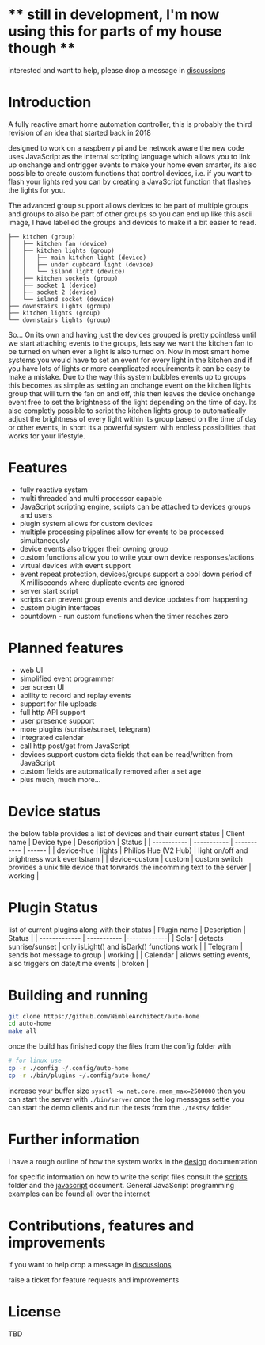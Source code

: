 # ** still in development, I'm now using this for parts of my house though **
interested and want to help, please drop a message in [discussions](https://github.com/NimbleArchitect/auto-home/discussions)

# Introduction
A fully reactive smart home automation controller, this is probably the third revision of an idea that started back in 2018

designed to work on a raspberry pi and be network aware the new code uses JavaScript as the internal scripting language which allows you to link up onchange and ontrigger events to make your home even smarter, its also possible to create custom functions that control devices, i.e. if you want to flash your lights red you can by creating a JavaScript function that flashes the lights for you. 

The advanced group support allows devices to be part of multiple groups and groups to also be part of other groups so you can end up like this ascii image, I have labelled the groups and devices to make it a bit easier to read.

```
├── kitchen (group)
│   ├── kitchen fan (device)
│   ├── kitchen lights (group)
│   │   ├── main kitchen light (device)
│   │   ├── under cupboard light (device)
│   │   └── island light (device)
│   ├── kitchen sockets (group)
│   ├── socket 1 (device)
│   ├── socket 2 (device)
│   └── island socket (device)
├── downstairs lights (group)
├── kitchen lights (group)
└── downstairs lights (group)
```

So... On its own and having just the devices grouped is pretty pointless until we start attaching events to the groups, lets say we want the kitchen fan to be turned on when ever a light is also turned on. Now in most smart home systems you would have to set an event for every light in the kitchen and if you have lots of lights or more complicated requirements it can be easy to make a mistake. Due to the way this system bubbles events up to groups this becomes as simple as setting an onchange event on the kitchen lights group that will turn the fan on and off, this then leaves the device onchange event free to set the brightness of the light depending on the time of day.
Its also completly possible to script the kitchen lights group to automatically adjust the brightness of every light within its group based on the time of day or other events, in short its a powerful system with endless possibilities that works for your lifestyle.

# Features
* fully reactive system
* multi threaded and multi processor capable
* JavaScript scripting engine, scripts can be attached to devices groups and users
* plugin system allows for custom devices
* multiple processing pipelines allow for events to be processed simultaneously
* device events also trigger their owning group
* custom functions allow you to write your own device responses/actions
* virtual devices with event support
* event repeat protection, devices/groups support a cool down period of X milliseconds where duplicate events are ignored
* server start script
* scripts can prevent group events and device updates from happening
* custom plugin interfaces
* countdown - run custom functions when the timer reaches zero

# Planned features
* web UI
* simplified event programmer
* per screen UI
* ability to record and replay events
* support for file uploads
* full http API support
* user presence support
* more plugins (sunrise/sunset, telegram)
* integrated calendar
* call http post/get from JavaScript
* devices support custom data fields that can be read/written from JavaScript
* custom fields are automatically removed after a set age
* plus much, much more...

# Device status
the below table provides a list of devices and their current status
| Client name | Device type | Description | Status |
| ----------- | ----------- | ----------- | ------ |
| device-hue | lights | Philips Hue (V2 Hub) | light on/off and brightness work eventstram |
| device-custom | custom | custom switch provides a unix file device that forwards the incomming text to the server | working |


# Plugin Status
list of current plugins along with their status
| Plugin name | Description | Status |
| ------------- | ----------- |-------------|
| Solar | detects sunrise/sunset | only isLight() and isDark() functions work |
| Telegram | sends bot message to group | working |
| Calendar | allows setting events, also triggers on date/time events | broken |



# Building and running

```sh
git clone https://github.com/NimbleArchitect/auto-home
cd auto-home
make all
```
once the build has finished copy the files from the config folder with

```sh
# for linux use
cp -r ./config ~/.config/auto-home
cp -r ./bin/plugins ~/.config/auto-home/
```

increase your buffer size ```sysctl -w net.core.rmem_max=2500000``` then
you can start the server with ```./bin/server``` once the log messages settle you can start the demo clients and run the tests from the ```./tests/``` folder

# Further information
I have a rough outline of how the system works in the [design](./docs/design.md) documentation

for specific information on how to write the script files consult the [scripts](./scripts/) folder and the [javascript](./docs/javascript.md) document. 
General JavaScript programming examples can be found all over the internet

# Contributions, features and improvements
if you want to help drop a message in [discussions](https://github.com/NimbleArchitect/auto-home/discussions)

raise a ticket for feature requests and improvements

# License
TBD

